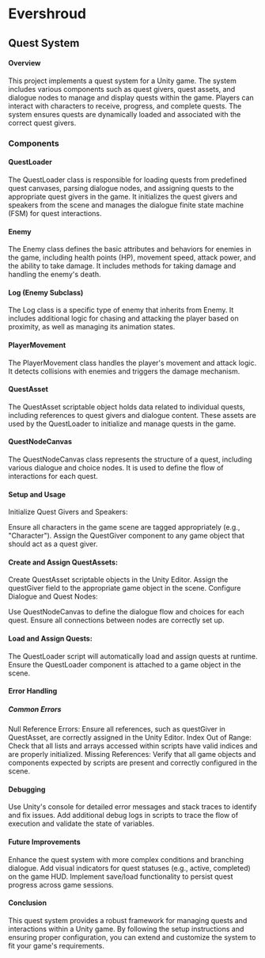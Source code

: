 # Evershroud
 
## Quest System 
#### Overview
This project implements a quest system for a Unity game. The system includes various components such as quest givers, quest assets, and dialogue nodes to manage and display quests within the game. Players can interact with characters to receive, progress, and complete quests. The system ensures quests are dynamically loaded and associated with the correct quest givers.

### Components
#### QuestLoader
The QuestLoader class is responsible for loading quests from predefined quest canvases, parsing dialogue nodes, and assigning quests to the appropriate quest givers in the game. It initializes the quest givers and speakers from the scene and manages the dialogue finite state machine (FSM) for quest interactions.

#### Enemy
The Enemy class defines the basic attributes and behaviors for enemies in the game, including health points (HP), movement speed, attack power, and the ability to take damage. It includes methods for taking damage and handling the enemy's death.

#### Log (Enemy Subclass)
The Log class is a specific type of enemy that inherits from Enemy. It includes additional logic for chasing and attacking the player based on proximity, as well as managing its animation states.

#### PlayerMovement
The PlayerMovement class handles the player's movement and attack logic. It detects collisions with enemies and triggers the damage mechanism.

#### QuestAsset
The QuestAsset scriptable object holds data related to individual quests, including references to quest givers and dialogue content. These assets are used by the QuestLoader to initialize and manage quests in the game.

#### QuestNodeCanvas
The QuestNodeCanvas class represents the structure of a quest, including various dialogue and choice nodes. It is used to define the flow of interactions for each quest.

#### Setup and Usage
Initialize Quest Givers and Speakers:

Ensure all characters in the game scene are tagged appropriately (e.g., "Character").
Assign the QuestGiver component to any game object that should act as a quest giver.

#### Create and Assign QuestAssets:

Create QuestAsset scriptable objects in the Unity Editor.
Assign the questGiver field to the appropriate game object in the scene.
Configure Dialogue and Quest Nodes:

Use QuestNodeCanvas to define the dialogue flow and choices for each quest.
Ensure all connections between nodes are correctly set up.
#### Load and Assign Quests:

The QuestLoader script will automatically load and assign quests at runtime.
Ensure the QuestLoader component is attached to a game object in the scene.
#### Error Handling
##### Common Errors
Null Reference Errors: Ensure all references, such as questGiver in QuestAsset, are correctly assigned in the Unity Editor.
Index Out of Range: Check that all lists and arrays accessed within scripts have valid indices and are properly initialized.
Missing References: Verify that all game objects and components expected by scripts are present and correctly configured in the scene.
#### Debugging
Use Unity's console for detailed error messages and stack traces to identify and fix issues.
Add additional debug logs in scripts to trace the flow of execution and validate the state of variables.
#### Future Improvements
Enhance the quest system with more complex conditions and branching dialogue.
Add visual indicators for quest statuses (e.g., active, completed) on the game HUD.
Implement save/load functionality to persist quest progress across game sessions.
#### Conclusion
This quest system provides a robust framework for managing quests and interactions within a Unity game. By following the setup instructions and ensuring proper configuration, you can extend and customize the system to fit your game's requirements.
